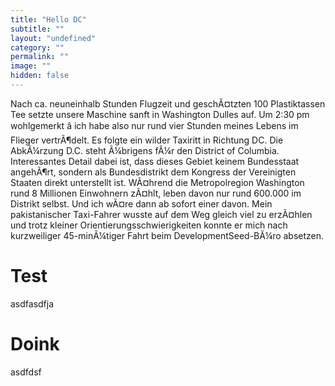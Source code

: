 ```yaml
---
title: "Hello DC"
subtitle: ""
layout: "undefined"
category: ""
permalink: ""
image: ""
hidden: false
---
```


Nach ca. neuneinhalb Stunden Flugzeit und geschÃ¤tzten 100 Plastiktassen Tee setzte unsere Maschine sanft in Washington Dulles auf. Um 2:30 pm wohlgemerkt â ich habe also nur rund vier Stunden meines Lebens im Flieger vertrÃ¶delt. Es folgte ein wilder Taxiritt in Richtung DC. Die AbkÃ¼rzung D.C. steht Ã¼brigens fÃ¼r den District of Columbia. Interessantes Detail dabei ist, dass dieses Gebiet keinem Bundesstaat angehÃ¶rt, sondern als Bundesdistrikt dem Kongress der Vereinigten Staaten direkt unterstellt ist. WÃ¤hrend die Metropolregion Washington rund 8 Millionen Einwohnern zÃ¤hlt, leben davon nur rund 600.000 im Distrikt selbst. Und ich wÃ¤re dann ab sofort einer davon. Mein pakistanischer Taxi-Fahrer wusste auf dem Weg gleich viel zu erzÃ¤hlen und trotz kleiner Orientierungsschwierigkeiten konnte er mich nach kurzweiliger 45-minÃ¼tiger Fahrt beim DevelopmentSeed-BÃ¼ro absetzen.

Test
====================

asdfasdfja

Doink
====================

asdfdsf